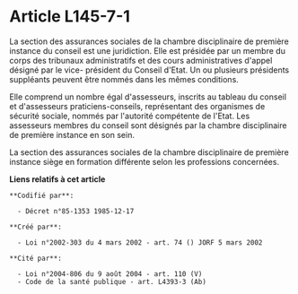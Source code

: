 # Article L145-7-1

La section des assurances sociales de la chambre disciplinaire de première instance du conseil est une juridiction. Elle est
présidée par un membre du corps des tribunaux administratifs et des cours administratives d'appel désigné par le vice-
président du Conseil d'Etat. Un ou plusieurs présidents suppléants peuvent être nommés dans les mêmes conditions.

Elle comprend un nombre égal d'assesseurs, inscrits au tableau du conseil et d'assesseurs praticiens-conseils, représentant
des organismes de sécurité sociale, nommés par l'autorité compétente de l'Etat. Les assesseurs membres du conseil sont
désignés par la chambre disciplinaire de première instance en son sein.

La section des assurances sociales de la chambre disciplinaire de première instance siège en formation différente selon les
professions concernées.

**Liens relatifs à cet article**

	**Codifié par**:

	  - Décret n°85-1353 1985-12-17

	**Créé par**:

	  - Loi n°2002-303 du 4 mars 2002 - art. 74 () JORF 5 mars 2002

	**Cité par**:

	  - Loi n°2004-806 du 9 août 2004 - art. 110 (V)
	  - Code de la santé publique - art. L4393-3 (Ab)
